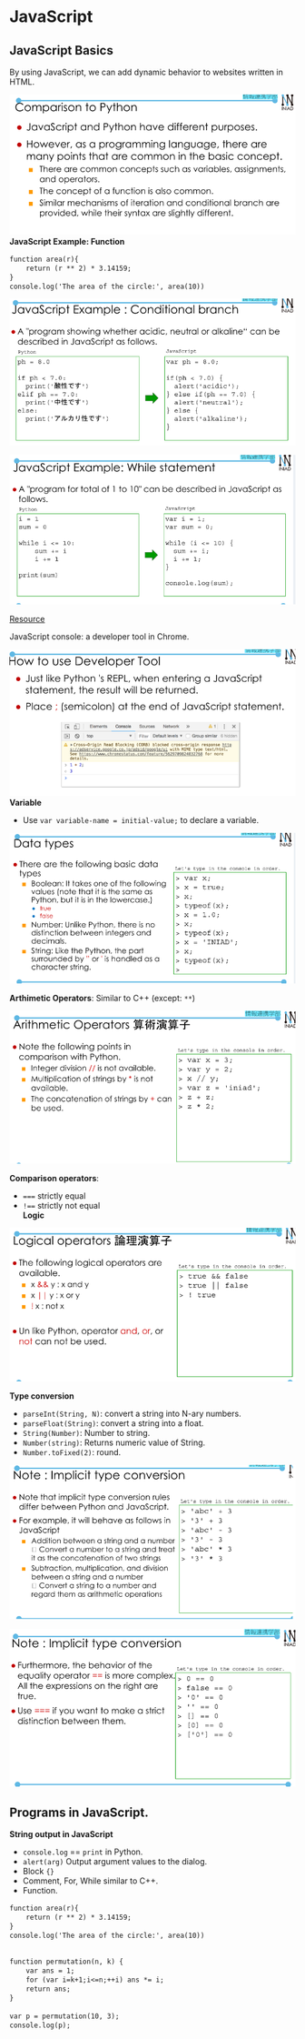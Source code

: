 # JavaScript  
## JavaScript Basics  
By using JavaScript, we can add dynamic behavior to websites written in HTML.  

![python](python.png)  
**JavaScript Example: Function**  
```
function area(r){
    return (r ** 2) * 3.14159;
}
console.log('The area of the circle:', area(10))
```  

![condition](condition.png)  

![while](while.png)  

[Resource](https://developer.mozilla.org/en-US/docs/Web/JavaScript)  

JavaScript console: a developer tool in Chrome.  

![tool](tool.png)  
**Variable**  
- Use `var variable-name = initial-value;` to declare a variable.  

![data](data.png)  

**Arthimetic Operators**: Similar to C++ (except: `**`)  

![operator](operator.png)  

**Comparison operators**:  
- `===` strictly equal  
- `!==` strictly not equal  
**Logic**  

![logic](logic.png)  

**Type conversion**  
- `parseInt(String, N)`: convert a string into N-ary numbers.  
- `parseFloat(String)`: convert a string into a float.  
- `String(Number)`: Number to string.  
- `Number(string)`: Returns numeric value of String.   
- `Number.toFixed(2)`: round.  

![implicit](implicit.png)  

![implicit2](implicit2.png)  

## Programs in JavaScript.  

**String output in JavaScript**  
- `console.log` == `print` in Python.  
- `alert(arg)` Output argument values to the dialog.  
- Block `{}`  
- Comment, For, While similar to C++.  
- Function.  
```
function area(r){
    return (r ** 2) * 3.14159;
}
console.log('The area of the circle:', area(10))
```  

```

function permutation(n, k) {
    var ans = 1;
    for (var i=k+1;i<=n;++i) ans *= i;
    return ans;
}

var p = permutation(10, 3);
console.log(p);
```  






